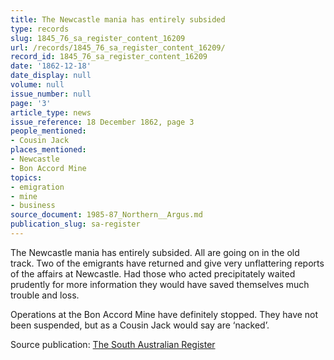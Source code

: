 ```yaml
---
title: The Newcastle mania has entirely subsided
type: records
slug: 1845_76_sa_register_content_16209
url: /records/1845_76_sa_register_content_16209/
record_id: 1845_76_sa_register_content_16209
date: '1862-12-18'
date_display: null
volume: null
issue_number: null
page: '3'
article_type: news
issue_reference: 18 December 1862, page 3
people_mentioned:
- Cousin Jack
places_mentioned:
- Newcastle
- Bon Accord Mine
topics:
- emigration
- mine
- business
source_document: 1985-87_Northern__Argus.md
publication_slug: sa-register
---
```


The Newcastle mania has entirely subsided.  All are going on in the old track.  Two of the emigrants have returned and give very unflattering reports of the affairs at Newcastle.  Had those who acted precipitately waited prudently for more information they would have saved themselves much trouble and loss.

Operations at the Bon Accord Mine have definitely stopped.  They have not been suspended, but as a Cousin Jack would say are ‘nacked’.

Source publication: [The South Australian Register](/publications/sa-register/)
